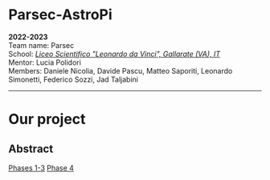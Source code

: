 
# Parsec-AstroPi
**2022-2023**  
Team name: Parsec  
School: *[Liceo Scientifico "Leonardo da Vinci", Gallarate (VA), IT](https://goo.gl/maps/iJFNK38aVivM7PgVA)*  
Mentor: Lucia Polidori  
Members: Daniele Nicolia, Davide Pascu, Matteo Saporiti, Leonardo Simonetti, Federico Sozzi, Jad Taljabini  
***
# Our project
## Abstract
[Phases 1-3](https://github.com/Parsec-AstroPi2023/Parsec_AstroPi_2022-23/tree/Phases_1-3) 
[Phase 4](https://github.com/Parsec-AstroPi2023/Parsec_AstroPi_2022-23/tree/Phase_4)
